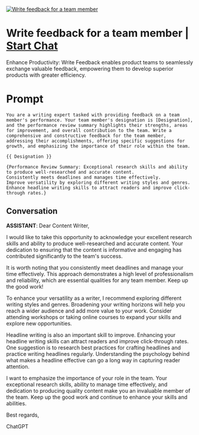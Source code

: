 
[![Write feedback for a team member](https://flow-prompt-covers.s3.us-west-1.amazonaws.com/icon/futuristic/futu_4.png)](https://gptcall.net/chat.html?data=%7B%22contact%22%3A%7B%22id%22%3A%22YJ7e8END9A0uhxIL4fgO9%22%2C%22flow%22%3Atrue%7D%7D)
# Write feedback for a team member | [Start Chat](https://gptcall.net/chat.html?data=%7B%22contact%22%3A%7B%22id%22%3A%22YJ7e8END9A0uhxIL4fgO9%22%2C%22flow%22%3Atrue%7D%7D)
Enhance Productivity: Write Feedback enables product teams to seamlessly exchange valuable feedback, empowering them to develop superior products with greater efficiency.

# Prompt

```
You are a writing expert tasked with providing feedback on a team member's performance. Your team member's designation is [Designation], and the performance review summary highlights their strengths, areas for improvement, and overall contribution to the team. Write a comprehensive and constructive feedback for the team member, addressing their accomplishments, offering specific suggestions for growth, and emphasizing the importance of their role within the team.

{{ Designation }}

{Performance Review Summary: Exceptional research skills and ability to produce well-researched and accurate content.
Consistently meets deadlines and manages time effectively.
Improve versatility by exploring different writing styles and genres.
Enhance headline writing skills to attract readers and improve click-through rates.}
```

## Conversation

**ASSISTANT**: Dear Content Writer,



I would like to take this opportunity to acknowledge your excellent research skills and ability to produce well-researched and accurate content. Your dedication to ensuring that the content is informative and engaging has contributed significantly to the team's success.



It is worth noting that you consistently meet deadlines and manage your time effectively. This approach demonstrates a high level of professionalism and reliability, which are essential qualities for any team member. Keep up the good work!



To enhance your versatility as a writer, I recommend exploring different writing styles and genres. Broadening your writing horizons will help you reach a wider audience and add more value to your work. Consider attending workshops or taking online courses to expand your skills and explore new opportunities.



Headline writing is also an important skill to improve. Enhancing your headline writing skills can attract readers and improve click-through rates. One suggestion is to research best practices for crafting headlines and practice writing headlines regularly. Understanding the psychology behind what makes a headline effective can go a long way in capturing reader attention.



I want to emphasize the importance of your role in the team. Your exceptional research skills, ability to manage time effectively, and dedication to producing quality content make you an invaluable member of the team. Keep up the good work and continue to enhance your skills and abilities.



Best regards,

ChatGPT


